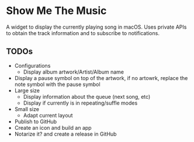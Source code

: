 #  Show Me The Music

A widget to display the currently playing song in macOS. Uses private APIs to obtain the track information and to subscribe to notifications.

## TODOs

* Configurations
    * Display album artwork/Artist/Album name
* Display a pause symbol on top of the artwork, if no artowrk, replace the note symbol with the pause symbol
* Large size
    * Display information about the queue (next song, etc)
    * Display if currently is in repeating/suffle modes
* Small size
    * Adapt current layout
* Publish to GitHub
* Create an icon and build an app
* Notarize it? and create a release in GitHub


